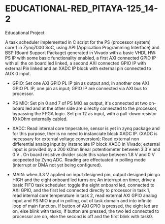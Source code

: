 # EDUCATIONAL-RED_PITAYA-125_14-2

Educational Project

A task scheduler implemented in C script for the PS (processor system) core 1 in Zynq7000 SoC, using API (Application Programming Interface) and BSP (Board Support Package) generated in Vivado with a basic VHDL HW: PS IP with some basic functionality enabled, a first
AXI connected GPIO IP with all the on board led linked, a second AXI connected GPIO IP with external Pin linked and an XADC IP block with external pin connected to AUX 0 input.

- GPIO: Set one AXI GPIO PL IP pin as output and, in another one AXI GPIO PL IP, one pin as input; GPIO IP are connected via AXI bus to processor.

- PS MIO: Set pin 0 and 7 of PS MIO as output, it's connected at two on-board led and at the other side are directly connected to the processor, bypassing the FPGA logic.
Set pin 12 as input, with a pull-down resistor 10 kOhm externally cabled. 

- XADC: Read internal core tmperature, sensor is yet in zynq package and for this purpose, ther is no need to instanciate block XADC IP.
(XADC is necessary for external voltage conversion);
Read external non differential analog input by instanciate IP block XADC in Vivado; external input is provided by a 200 kOhm linear potentiometer between 3.3 V and 0 V . On board resistive divider scale this value between 1.8 V and 0 V accpeeted by Zynq ADC.
Reading are effectuated in polling mode (interrupt or DMA not yet being configured).
  
- MAIN: when 3.3 V applied on input designed pin, output designed pin go HIGH and the eight onboard led turns on;
An interrupt on timer, drive a basic FIFO task scheduler: toggle the eight onboard led, connected to AXI GPIO, and the first led connected directly to processor in task 1, read internal core temperature in task 2, read external AXI GPIO analog input and PS MIO input in polling, out of task domain and into infinite loop of main function. If button of AXI GPIO is pressed, the eight led are on, else blink with tasko; if button are pressed, the two led connected to processor are on, else the second is off and the first blink with task0.  

